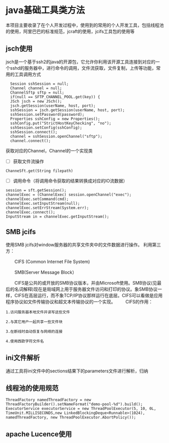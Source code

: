 # java基础工具类方法

本项目主要收录了在个人开发过程中，使用到的常用的个人开发工具，包括线程池的使用，阿里巴巴的标准规范，jcraft的使用，jcifs工具包的使用等

## jsch使用

jsch是一个基于ssh2的java的开源包，它允许你利用该开源工具连接到对应的一个sshd的服务器中，进行命令的调用，文件流获取，文件复制，上传等功能，常用的工具调用方式
```
  Session sshSession = null;  
  Channel channel = null;  
  ChannelSftp sftp = null;  
  if(null == SFTP_CHANNEL_POOL.get(key)) {  
  JSch jsch = new JSch();  
  jsch.getSession(userName, host, port);  
  sshSession = jsch.getSession(userName, host, port);  
  sshSession.setPassword(password);  
  Properties sshConfig = new Properties();  
  sshConfig.put("StrictHostKeyChecking", "no");  
  sshSession.setConfig(sshConfig);  
  sshSession.connect();  
  channel = sshSession.openChannel("sftp");  
  channel.connect();
```
获取对应的Channel，Channel的一个实现类

 - [ ] 获取文件流操作
```
ChanneSft.get(String filepath)
```
 - [ ] 调用命令（将调用命令获取的结果转换成对应的IO流数据）
 ```
session = sft.getSession();  
channelExec = (ChannelExec) session.openChannel("exec");  
channelExec.setCommand(cmd);  
channelExec.setInputStream(null);  
channelExec.setErrStream(System.err);  
channelExec.connect();  
InputStream in = channelExec.getInputStream();
 ```

## SMB jcifs

使用SMB jcifs对window服务器的共享文件夹中的文件数据进行操作。
利用第三方：

　　CIFS (Common Internet File System)

　　SMB(Server Message Block）

　　CIFS是公共的或开放的SMB协议版本，并由Microsoft使用。SMB协议(见最后的名词解释)现在是局域网上用于服务器文件访问和打印的协议。象SMB协议一样，CIFS在高层运行，而不象TCP/IP协议那样运行在底层。CIFS可以看做是应用程序协议如文件传输协议和超文本传输协议的一个实现。
　　CIFS的作用：
```
1.访问服务器本地文件并读写这些文件 

2.与其它用户一起共享一些文件块 

3.在断线时自动恢复与网络的连接 

4.使用西欧字符文件名
```

## ini文件解析

通过工具将ini文件中的sections结果下的parameters文件进行解析，归纳



## 线程池的使用规范
```
ThreadFactory namedThreadFactory = new 	ThreadFactoryBuilder().setNameFormat("demo-pool-%d").build();
ExecutorService executorService = new ThreadPoolExecutor(5, 10, 0L, TimeUnit.MILLISECONDS,new LinkedBlockingDeque<Runnable>(1024), namedThreadFactory, new ThreadPoolExecutor.AbortPolicy());
```

## apache Lucence使用
